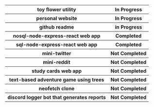<table>
  <tr>
    <th>toy flower utility</th>
    <th>In Progress</th>
  </tr>
  
  <tr>
    <th>personal website</th>
    <th>In Progress</th>
  </tr>
  
  <tr>
    <th>github readme</th>
    <th>in Progress</th>
  </tr>
  
  <tr>
    <th>nosql-node-express-react web app</th>
    <th>Completed</th>
  </tr>
  
  <tr>
    <th>sql-node-express-react web app</th>
    <th>Completed</th>
  </tr>

  <tr>
    <th>mini-twitter</th>
    <th>Not Completed</th>
  </tr>
  
  <tr>
    <th>mini-reddit</th>
    <th>Not Completed</th>
  </tr>
  
  <tr>
    <th>study cards web app</th>
    <th>Not Completed</th>
  </tr>
  
  <tr>
    <th>text-based adventure game using trees</th>
    <th>Not Completed</th>
  </tr>
  
  <tr>
    <th>neofetch clone</th>
    <th>Not Completed</th>
  </tr>
  
  <tr>
    <th>discord logger bot that generates reports</th>
    <th>Not Completed</th>
  </tr>
</table>
